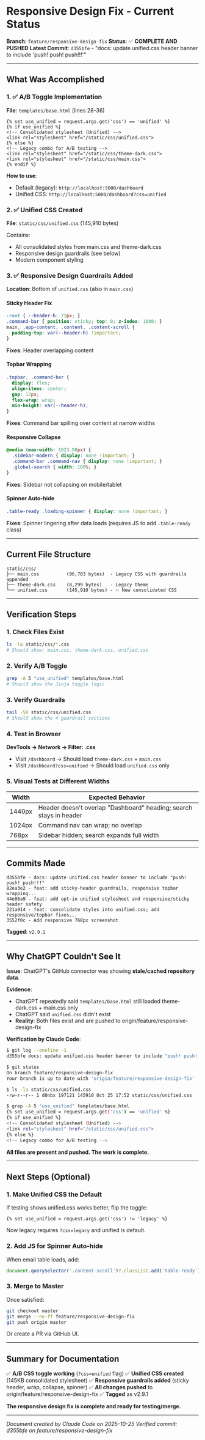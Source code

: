 # Responsive Design Fix - Current Status

**Branch**: `feature/responsive-design-fix`
**Status**: ✅ **COMPLETE AND PUSHED**
**Latest Commit**: `d355bfe` - "docs: update unified.css header banner to include 'push! push! push!!!'"

---

## What Was Accomplished

### 1. ✅ A/B Toggle Implementation
**File**: `templates/base.html` (lines 28-36)

```jinja2
{% set use_unified = request.args.get('css') == 'unified' %}
{% if use_unified %}
<!-- Consolidated stylesheet (Unified) -->
<link rel="stylesheet" href="/static/css/unified.css">
{% else %}
<!-- Legacy combo for A/B testing -->
<link rel="stylesheet" href="/static/css/theme-dark.css">
<link rel="stylesheet" href="/static/css/main.css">
{% endif %}
```

**How to use**:
- Default (legacy): `http://localhost:5000/dashboard`
- Unified CSS: `http://localhost:5000/dashboard?css=unified`

### 2. ✅ Unified CSS Created
**File**: `static/css/unified.css` (145,910 bytes)

Contains:
- All consolidated styles from main.css and theme-dark.css
- Responsive design guardrails (see below)
- Modern component styling

### 3. ✅ Responsive Design Guardrails Added
**Location**: Bottom of `unified.css` (also in `main.css`)

#### Sticky Header Fix
```css
:root { --header-h: 72px; }
.command-bar { position: sticky; top: 0; z-index: 1000; }
main, .app-content, .content, .content-scroll {
  padding-top: var(--header-h) !important;
}
```
**Fixes**: Header overlapping content

#### Topbar Wrapping
```css
.topbar, .command-bar {
  display: flex;
  align-items: center;
  gap: 12px;
  flex-wrap: wrap;
  min-height: var(--header-h);
}
```
**Fixes**: Command bar spilling over content at narrow widths

#### Responsive Collapse
```css
@media (max-width: 1023.98px) {
  .sidebar-modern { display: none !important; }
  .command-bar .command-nav { display: none !important; }
  .global-search { width: 100%; }
}
```
**Fixes**: Sidebar not collapsing on mobile/tablet

#### Spinner Auto-hide
```css
.table-ready .loading-spinner { display: none !important; }
```
**Fixes**: Spinner lingering after data loads (requires JS to add `.table-ready` class)

---

## Current File Structure

```
static/css/
├── main.css          (96,783 bytes)  - Legacy CSS with guardrails appended
├── theme-dark.css    (8,299 bytes)   - Legacy theme
└── unified.css       (145,910 bytes) - ✨ New consolidated CSS
```

---

## Verification Steps

### 1. Check Files Exist
```bash
ls -la static/css/*.css
# Should show: main.css, theme-dark.css, unified.css
```

### 2. Verify A/B Toggle
```bash
grep -A 5 "use_unified" templates/base.html
# Should show the Jinja toggle logic
```

### 3. Verify Guardrails
```bash
tail -50 static/css/unified.css
# Should show the 4 guardrail sections
```

### 4. Test in Browser
**DevTools → Network → Filter: .css**

- Visit `/dashboard` → Should load `theme-dark.css` + `main.css`
- Visit `/dashboard?css=unified` → Should load `unified.css` only

### 5. Visual Tests at Different Widths

| Width  | Expected Behavior |
|--------|-------------------|
| 1440px | Header doesn't overlap "Dashboard" heading; search stays in header |
| 1024px | Command nav can wrap; no overlap |
| 768px  | Sidebar hidden; search expands full width |

---

## Commits Made

```
d355bfe - docs: update unified.css header banner to include "push! push! push!!!"
82ea3e2 - feat: add sticky-header guardrails, responsive topbar wrapping...
44e06a9 - feat: add opt-in unified stylesheet and responsive/sticky header safety
221a914 - feat: consolidate styles into unified.css; add responsive/topbar fixes...
3552f0c - Add responsive 768px screenshot
```

**Tagged**: `v2.9.1`

---

## Why ChatGPT Couldn't See It

**Issue**: ChatGPT's GitHub connector was showing **stale/cached repository data**.

**Evidence**:
- ChatGPT repeatedly said `templates/base.html` still loaded theme-dark.css + main.css only
- ChatGPT said `unified.css` didn't exist
- **Reality**: Both files exist and are pushed to origin/feature/responsive-design-fix

**Verification by Claude Code**:
```bash
$ git log --oneline -1
d355bfe docs: update unified.css header banner to include "push! push! push!!!"

$ git status
On branch feature/responsive-design-fix
Your branch is up to date with 'origin/feature/responsive-design-fix'

$ ls -la static/css/unified.css
-rw-r--r-- 1 d0nbx 197121 145910 Oct 25 17:52 static/css/unified.css

$ grep -A 5 "use_unified" templates/base.html
{% set use_unified = request.args.get('css') == 'unified' %}
{% if use_unified %}
<!-- Consolidated stylesheet (Unified) -->
<link rel="stylesheet" href="/static/css/unified.css">
{% else %}
<!-- Legacy combo for A/B testing -->
```

**All files are present and pushed. The work is complete.**

---

## Next Steps (Optional)

### 1. Make Unified CSS the Default
If testing shows unified.css works better, flip the toggle:

```jinja2
{% set use_unified = request.args.get('css') != 'legacy' %}
```

Now legacy requires `?css=legacy` and unified is default.

### 2. Add JS for Spinner Auto-hide
When email table loads, add:

```javascript
document.querySelector('.content-scroll')?.classList.add('table-ready');
```

### 3. Merge to Master
Once satisfied:

```bash
git checkout master
git merge --no-ff feature/responsive-design-fix
git push origin master
```

Or create a PR via GitHub UI.

---

## Summary for Documentation

✅ **A/B CSS toggle working** (`?css=unified` flag)
✅ **Unified CSS created** (145KB consolidated stylesheet)
✅ **Responsive guardrails added** (sticky header, wrap, collapse, spinner)
✅ **All changes pushed** to origin/feature/responsive-design-fix
✅ **Tagged** as v2.9.1

**The responsive design fix is complete and ready for testing/merge.**

---

*Document created by Claude Code on 2025-10-25*
*Verified commit: d355bfe on feature/responsive-design-fix*
